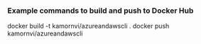 ### Example commands to build and push to Docker Hub
docker build -t kamornvi/azureandawscli .
docker push kamornvi/azureandawscli
